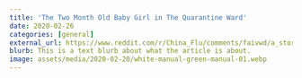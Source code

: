 ```yaml
---
title: 'The Two Month Old Baby Girl in The Quarantine Ward'
date: 2020-02-26
categories: [general]
external_url: https://www.reddit.com/r/China_Flu/comments/faivwd/a_story_of_a_two_month_old_patient_how_she_was/
blurb: This is a text blurb about what the article is about.
image: assets/media/2020-02-20/white-manual-green-manual-01.webp
---
```

